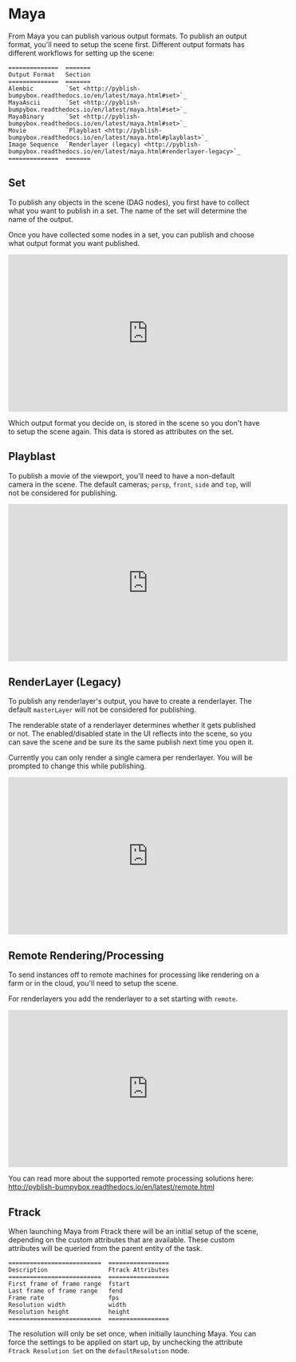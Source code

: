 # Maya

From Maya you can publish various output formats. To publish an output format, you'll need to setup the scene first. Different output formats has different workflows for setting up the scene:

```eval_rst
==============  =======
Output Format   Section
==============  =======
Alembic         `Set <http://pyblish-bumpybox.readthedocs.io/en/latest/maya.html#set>`_
MayaAscii       `Set <http://pyblish-bumpybox.readthedocs.io/en/latest/maya.html#set>`_
MayaBinary      `Set <http://pyblish-bumpybox.readthedocs.io/en/latest/maya.html#set>`_
Movie           `Playblast <http://pyblish-bumpybox.readthedocs.io/en/latest/maya.html#playblast>`_
Image Sequence  `Renderlayer (legacy) <http://pyblish-bumpybox.readthedocs.io/en/latest/maya.html#renderlayer-legacy>`_
==============  =======
```

## Set

To publish any objects in the scene (DAG nodes), you first have to collect what you want to publish in a set. The name of the set will determine the name of the output.

Once you have collected some nodes in a set, you can publish and choose what output format you want published.

<iframe width="560" height="315" src="https://www.youtube.com/embed/F6_4sVSxHGg" frameborder="0" allowfullscreen></iframe>

Which output format you decide on, is stored in the scene so you don't have to setup the scene again. This data is stored as attributes on the set.

## Playblast

To publish a movie of the viewport, you'll need to have a non-default camera in the scene. The default cameras; ```persp```, ```front```, ```side``` and ```top```, will not be considered for publishing.

<iframe width="560" height="315" src="https://www.youtube.com/embed/uXaxpw9XuQU" frameborder="0" allowfullscreen></iframe>

## RenderLayer (Legacy)

To publish any renderlayer's output, you have to create a renderlayer. The default ```masterLayer``` will not be considered for publishing.

The renderable state of a renderlayer determines whether it gets published or not. The enabled/disabled state in the UI reflects into the scene, so you can save the scene and be sure its the same publish next time you open it.

Currently you can only render a single camera per renderlayer. You will be prompted to change this while publishing.

<iframe width="560" height="315" src="https://www.youtube.com/embed/lC0IJKjP3iw" frameborder="0" allowfullscreen></iframe>

## Remote Rendering/Processing

To send instances off to remote machines for processing like rendering on a farm or in the cloud, you'll need to setup the scene.

For renderlayers you add the renderlayer to a set starting with ```remote```.

<iframe width="560" height="315" src="https://www.youtube.com/embed/-_MbOSqJKMs" frameborder="0" allowfullscreen></iframe>

You can read more about the supported remote processing solutions here: http://pyblish-bumpybox.readthedocs.io/en/latest/remote.html

## Ftrack

When launching Maya from Ftrack there will be an initial setup of the scene, depending on the custom attributes that are available. These custom attributes will be queried from the parent entity of the task.

```eval_rst
==========================  =================
Description                 Ftrack Attributes
==========================  =================
First frame of frame range  fstart           
Last frame of frame range   fend             
Frame rate                  fps              
Resolution width            width            
Resolution height           height           
==========================  =================
```

The resolution will only be set once, when initially launching Maya. You can force the settings to be applied on start up, by unchecking the attribute ```Ftrack Resolution Set``` on the ```defaultResolution``` node.
